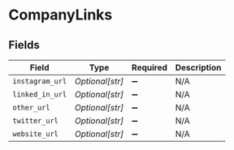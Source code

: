 # CompanyLinks


## Fields

| Field              | Type               | Required           | Description        |
| ------------------ | ------------------ | ------------------ | ------------------ |
| `instagram_url`    | *Optional[str]*    | :heavy_minus_sign: | N/A                |
| `linked_in_url`    | *Optional[str]*    | :heavy_minus_sign: | N/A                |
| `other_url`        | *Optional[str]*    | :heavy_minus_sign: | N/A                |
| `twitter_url`      | *Optional[str]*    | :heavy_minus_sign: | N/A                |
| `website_url`      | *Optional[str]*    | :heavy_minus_sign: | N/A                |